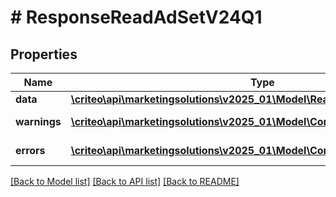 # # ResponseReadAdSetV24Q1

## Properties

Name | Type | Description | Notes
------------ | ------------- | ------------- | -------------
**data** | [**\criteo\api\marketingsolutions\v2025_01\Model\ReadModelReadAdSetV24Q1**](ReadModelReadAdSetV24Q1.md) |  | [optional]
**warnings** | [**\criteo\api\marketingsolutions\v2025_01\Model\CommonProblem[]**](CommonProblem.md) |  | [optional] [readonly]
**errors** | [**\criteo\api\marketingsolutions\v2025_01\Model\CommonProblem[]**](CommonProblem.md) |  | [optional] [readonly]

[[Back to Model list]](../../README.md#models) [[Back to API list]](../../README.md#endpoints) [[Back to README]](../../README.md)
